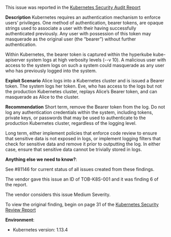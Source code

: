 This issue was reported in the [Kubernetes Security Audit Report](https://github.com/kubernetes/community/blob/master/wg-security-audit/findings/Kubernetes%20Final%20Report.pdf)

**Description**
Kubernetes requires an authentication mechanism to enforce users’ privileges. One method of authentication, bearer tokens, are opaque strings used to associate a user with their having successfully authenticated previously. Any user with possession of this token may masquerade as the original user (the “bearer”) without further authentication.

Within Kubernetes, the bearer token is captured within the hyperkube kube-apiserver system logs at high verbosity levels (--v 10). A malicious user with access to the system logs on such a system could masquerade as any user who has previously logged into the system.

**Exploit Scenario**
Alice logs into a Kubernetes cluster and is issued a Bearer token. The system logs her token. Eve, who has access to the logs but not the production Kubernetes cluster, replays Alice’s Bearer token, and can masquerade as Alice to the cluster.

**Recommendation**
Short term, remove the Bearer token from the log. Do not log any authentication credentials within the system, including tokens, private keys, or passwords that may be used to authenticate to the production Kubernetes cluster, regardless of the logging level.

Long term, either implement policies that enforce code review to ensure that sensitive data is not exposed in logs, or implement logging filters that check for sensitive data and remove it prior to outputting the log. In either case, ensure that sensitive data cannot be trivially stored in logs. 

**Anything else we need to know?**:

See #81146 for current status of all issues created from these findings.

The vendor gave this issue an ID of TOB-K8S-001 and it was finding 6 of the report.

The vendor considers this issue Medium Severity.

To view the original finding, begin on page 31 of the [Kubernetes Security Review Report](https://github.com/kubernetes/community/blob/master/wg-security-audit/findings/Kubernetes%20Final%20Report.pdf)

**Environment**:

- Kubernetes version: 1.13.4